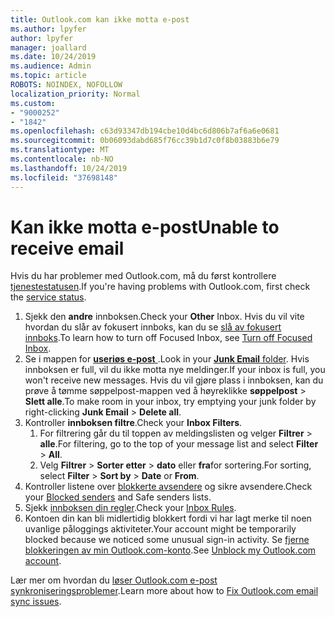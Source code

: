 ```yaml
---
title: Outlook.com kan ikke motta e-post
ms.author: lpyfer
author: lpyfer
manager: joallard
ms.date: 10/24/2019
ms.audience: Admin
ms.topic: article
ROBOTS: NOINDEX, NOFOLLOW
localization_priority: Normal
ms.custom:
- "9000252"
- "1842"
ms.openlocfilehash: c63d93347db194cbe10d4bc6d806b7af6a6e0681
ms.sourcegitcommit: 0b06093dabd685f76cc39b1d7c0f8b03883b6e79
ms.translationtype: MT
ms.contentlocale: nb-NO
ms.lasthandoff: 10/24/2019
ms.locfileid: "37698148"
---
```

# <a name="unable-to-receive-email"></a><span data-ttu-id="b7a89-102">Kan ikke motta e-post</span><span class="sxs-lookup"><span data-stu-id="b7a89-102">Unable to receive email</span></span>

<span data-ttu-id="b7a89-103">Hvis du har problemer med Outlook.com, må du først kontrollere [tjenestestatusen](https://go.microsoft.com/fwlink/p/?linkid=837482).</span><span class="sxs-lookup"><span data-stu-id="b7a89-103">If you're having problems with Outlook.com, first check the [service status](https://go.microsoft.com/fwlink/p/?linkid=837482).</span></span>

1. <span data-ttu-id="b7a89-104">Sjekk den **andre** innboksen.</span><span class="sxs-lookup"><span data-stu-id="b7a89-104">Check your **Other** Inbox.</span></span> <span data-ttu-id="b7a89-105">Hvis du vil vite hvordan du slår av fokusert innboks, kan du se [slå av fokusert innboks](https://support.office.com/article/f714d94d-9e63-4217-9ccb-6cb2986aa1b2).</span><span class="sxs-lookup"><span data-stu-id="b7a89-105">To learn how to turn off Focused Inbox, see [Turn off Focused Inbox](https://support.office.com/article/f714d94d-9e63-4217-9ccb-6cb2986aa1b2).</span></span> 
2. <span data-ttu-id="b7a89-106">Se i mappen for [ **useriøs e-post** ](https://outlook.live.com/mail/junkemail).</span><span class="sxs-lookup"><span data-stu-id="b7a89-106">Look in your [**Junk Email** folder](https://outlook.live.com/mail/junkemail).</span></span> <span data-ttu-id="b7a89-107">Hvis innboksen er full, vil du ikke motta nye meldinger.</span><span class="sxs-lookup"><span data-stu-id="b7a89-107">If your inbox is full, you won't receive new messages.</span></span> <span data-ttu-id="b7a89-108">Hvis du vil gjøre plass i innboksen, kan du prøve å tømme søppelpost-mappen ved å høyreklikke **søppelpost** > **Slett alle**.</span><span class="sxs-lookup"><span data-stu-id="b7a89-108">To make room in your inbox, try emptying your junk folder by right-clicking **Junk Email** > **Delete all**.</span></span>
3. <span data-ttu-id="b7a89-109">Kontroller **innboksen filtre**.</span><span class="sxs-lookup"><span data-stu-id="b7a89-109">Check your **Inbox Filters**.</span></span> 
    1. <span data-ttu-id="b7a89-110">For filtrering går du til toppen av meldingslisten og velger **Filtrer** > **alle**.</span><span class="sxs-lookup"><span data-stu-id="b7a89-110">For filtering, go to the top of your message list and select **Filter** > **All**.</span></span>
    2. <span data-ttu-id="b7a89-111">Velg **Filtrer** > **Sorter etter** > **dato** eller **fra**for sortering.</span><span class="sxs-lookup"><span data-stu-id="b7a89-111">For sorting, select **Filter** > **Sort by** > **Date** or **From**.</span></span>
4. <span data-ttu-id="b7a89-112">Kontroller listene over [blokkerte avsendere](https://outlook.live.com/mail/options/mail/junkEmail) og sikre avsendere.</span><span class="sxs-lookup"><span data-stu-id="b7a89-112">Check your [Blocked senders](https://outlook.live.com/mail/options/mail/junkEmail) and Safe senders lists.</span></span>
5. <span data-ttu-id="b7a89-113">Sjekk [innboksen din regler](https://outlook.live.com/mail/options/mail/rules).</span><span class="sxs-lookup"><span data-stu-id="b7a89-113">Check your [Inbox Rules](https://outlook.live.com/mail/options/mail/rules).</span></span>
6. <span data-ttu-id="b7a89-114">Kontoen din kan bli midlertidig blokkert fordi vi har lagt merke til noen uvanlige påloggings aktiviteter.</span><span class="sxs-lookup"><span data-stu-id="b7a89-114">Your account might be temporarily blocked because we noticed some unusual sign-in activity.</span></span> <span data-ttu-id="b7a89-115">Se [fjerne blokkeringen av min Outlook.com-konto](https://support.office.com/article/f4ad2701-d166-4d8b-8a6a-9af2a1f8a4c4).</span><span class="sxs-lookup"><span data-stu-id="b7a89-115">See [Unblock my Outlook.com account](https://support.office.com/article/f4ad2701-d166-4d8b-8a6a-9af2a1f8a4c4).</span></span>

<span data-ttu-id="b7a89-116">Lær mer om hvordan du [løser Outlook.com e-post synkroniseringsproblemer](https://support.office.com/article/d39e3341-8d79-4bf1-b3c7-ded602233642).</span><span class="sxs-lookup"><span data-stu-id="b7a89-116">Learn more about how to [Fix Outlook.com email sync issues](https://support.office.com/article/d39e3341-8d79-4bf1-b3c7-ded602233642).</span></span>